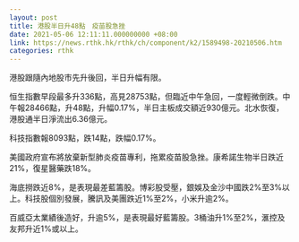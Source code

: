 ```yaml
---
layout: post
title: 港股半日升48點　疫苗股急挫
date: 2021-05-06 12:11:11.000000000 +08:00
link: https://news.rthk.hk/rthk/ch/component/k2/1589498-20210506.htm
categories: rthk
---
```


港股跟隨內地股市先升後回，半日升幅有限。

恒生指數早段最多升336點，高見28753點，但臨近中午急回，一度輕微倒跌。中午報28466點，升48點，升幅0.17%，半日主板成交額近930億元。北水恢復，港股通半日淨流出6.36億元。

科技指數報8093點，跌14點，跌幅0.17%。

美國政府宣布將放棄新型肺炎疫苗專利，拖累疫苗股急挫。康希諾生物半日跌近21%，復星醫藥跌18%。

海底撈跌近8%，是表現最差藍籌股。博彩股受壓，銀娛及金沙中國跌2%至3%以上。科技股個別發展，騰訊及美團跌近1%至2%，小米升逾2%。

百威亞太業績後造好，升逾5%，是表現最好藍籌股。3桶油升1%至2%，滙控及友邦升近1%或以上。
